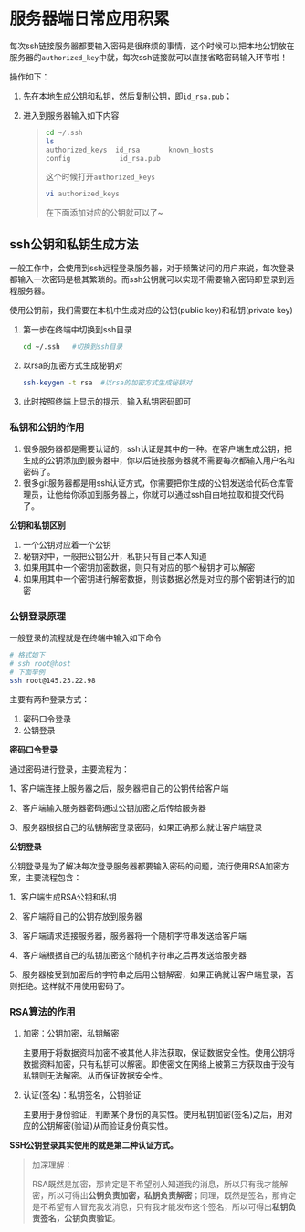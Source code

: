 # 服务器端日常应用积累

每次ssh链接服务器都要输入密码是很麻烦的事情，这个时候可以把本地公钥放在服务器的`authorized_key`中就，每次ssh链接就可以直接省略密码输入环节啦！

操作如下：

1. 先在本地生成公钥和私钥，然后复制公钥，即`id_rsa.pub`；

2. 进入到服务器输入如下内容

   > ```bash
   > cd ~/.ssh
   > ls
   > authorized_keys  id_rsa       known_hosts
   > config            id_rsa.pub
   > ```
   >
   > 这个时候打开`authorized_keys`
   >
   > ```bash
   > vi authorized_keys
   > ```
   >
   > 在下面添加对应的公钥就可以了~

   

## ssh公钥和私钥生成方法

一般工作中，会使用到ssh远程登录服务器，对于频繁访问的用户来说，每次登录都输入一次密码是极其繁琐的。而ssh公钥就可以实现不需要输入密码即登录到远程服务器。

使用公钥前，我们需要在本机中生成对应的公钥(public key)和私钥(private key)

1. 第一步在终端中切换到ssh目录

   ```bash
   cd ~/.ssh   #切换到ssh目录
   ```

2. 以rsa的加密方式生成秘钥对

   ```bash
   ssh-keygen -t rsa  #以rsa的加密方式生成秘钥对
   ```

3. 此时按照终端上显示的提示，输入私钥密码即可

### 私钥和公钥的作用

1. 很多服务器都是需要认证的，ssh认证是其中的一种。在客户端生成公钥，把生成的公钥添加到服务器中，你以后链接服务器就不需要每次都输入用户名和密码了。
2. 很多git服务器都是用ssh认证方式，你需要把你生成的公钥发送给代码仓库管理员，让他给你添加到服务器上，你就可以通过ssh自由地拉取和提交代码了。

**公钥和私钥区别**

1. 一个公钥对应着一个公钥
2. 秘钥对中，一般把公钥公开，私钥只有自己本人知道
3. 如果用其中一个密钥加密数据，则只有对应的那个秘钥才可以解密
4. 如果用其中一个密钥进行解密数据，则该数据必然是对应的那个密钥进行的加密



### 公钥登录原理

一般登录的流程就是在终端中输入如下命令

```bash
# 格式如下
# ssh root@host
# 下面举例
ssh root@145.23.22.98
```

主要有两种登录方式：

1. 密码口令登录
2. 公钥登录



**密码口令登录**

通过密码进行登录，主要流程为：

1、客户端连接上服务器之后，服务器把自己的公钥传给客户端

2、客户端输入服务器密码通过公钥加密之后传给服务器

3、服务器根据自己的私钥解密登录密码，如果正确那么就让客户端登录

**公钥登录**

公钥登录是为了解决每次登录服务器都要输入密码的问题，流行使用RSA加密方案，主要流程包含：

1、客户端生成RSA公钥和私钥

2、客户端将自己的公钥存放到服务器

3、客户端请求连接服务器，服务器将一个随机字符串发送给客户端

4、客户端根据自己的私钥加密这个随机字符串之后再发送给服务器

5、服务器接受到加密后的字符串之后用公钥解密，如果正确就让客户端登录，否则拒绝。这样就不用使用密码了。

### RSA算法的作用

1. 加密：公钥加密，私钥解密

   主要用于将数据资料加密不被其他人非法获取，保证数据安全性。使用公钥将数据资料加密，只有私钥可以解密。即使密文在网络上被第三方获取由于没有私钥则无法解密。从而保证数据安全性。

2. 认证(签名)：私钥签名，公钥验证

   主要用于身份验证，判断某个身份的真实性。使用私钥加密(签名)之后，用对应的公钥解密(验证)从而验证身份真实性。

**SSH公钥登录其实使用的就是第二种认证方式。**

> 加深理解：
>
> RSA既然是加密，那肯定是不希望别人知道我的消息，所以只有我才能解密，所以可得出**公钥负责加密，私钥负责解密**；同理，既然是签名，那肯定是不希望有人冒充我发消息，只有我才能发布这个签名，所以可得出**私钥负责签名，公钥负责验证**。


